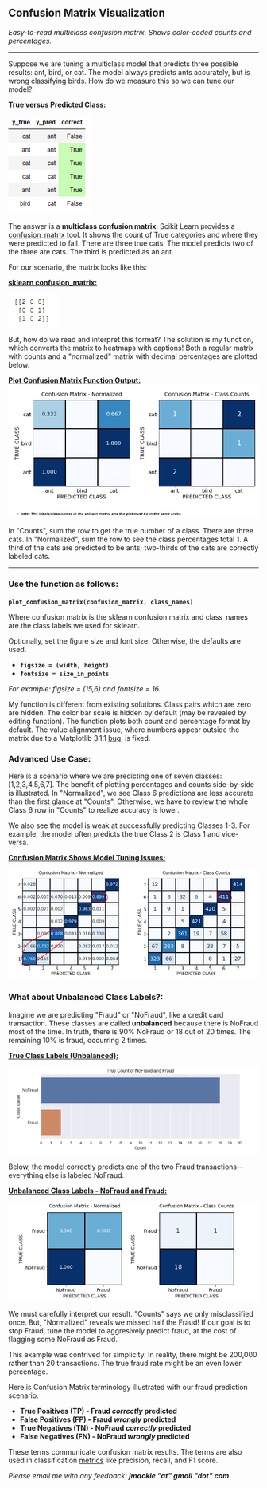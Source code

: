 ## Confusion Matrix Visualization
*Easy-to-read multiclass confusion matrix.  Shows color-coded counts and percentages.*
***
Suppose we are tuning a multiclass model that predicts three possible results: ant, bird, or cat.  The model always predicts ants accurately, but is wrong classifying birds.  How do we measure this so we can tune our model?

<ins>**True versus Predicted Class:**</ins>

![Alt text](images/Example-category-data.PNG)

The answer is a **multiclass confusion matrix**.  Scikit Learn provides a [confusion_matrix](https://scikit-learn.org/stable/modules/generated/sklearn.metrics.confusion_matrix.html) tool.  It shows the count of True categories and where they were predicted to fall.  There are three true cats.  The model predicts two of the three are cats.  The third is predicted as an ant.

For our scenario, the matrix looks like this:

<ins>**sklearn confusion_matrix:**</ins>

![Alt text](images/sklearn-confusion-matrix.PNG)

But, how do we read and interpret this format?  The solution is my function, which converts the matrix to heatmaps with captions!  Both a regular matrix with counts and a "normalized" matrix with decimal percentages are plotted below.

<ins>**Plot Confusion Matrix Function Output:**</ins>
![Alt text](images/cm-heatmap.PNG)

In "Counts", sum the row to get the true number of a class.  There are three cats.  In "Normalized", sum the row to see the class percentages total 1.  A third of the cats are predicted to be ants; two-thirds of the cats are correctly labeled cats.
***
### Use the function as follows:

**`plot_confusion_matrix(confusion_matrix, class_names)`**

Where confusion matrix is the sklearn confusion matrix and class_names are the class labels we used for sklearn.

Optionally, set the figure size and font size.  Otherwise, the defaults are used.

* **`figsize = (width, height)`** 
* **`fontsize = size_in_points`**

*For example:  figsize = (15,6) and fontsize = 16.*

My function is different from existing solutions.  Class pairs which are zero are hidden.  The color bar scale is hidden by default (may be revealed by editing function).  The function plots both count and percentage format by default.  The value alignment issue, where numbers appear outside the matrix due to a Matplotlib 3.1.1 [bug](https://github.com/matplotlib/matplotlib/issues/14675), is fixed.

### Advanced Use Case:
Here is a scenario where we are predicting one of seven classes: [1,2,3,4,5,6,7].  The benefit of plotting percentages and counts side-by-side is illustrated.  In "Normalized", we see Class 6 predictions are less accurate than the first glance at "Counts".  Otherwise, we have to review the whole Class 6 row in "Counts" to realize accuracy is lower.

We also see the model is weak at successfully predicting Classes 1-3.  For example, the model often predicts  the true Class 2 is Class 1 and vice-versa.

<ins>**Confusion Matrix Shows Model Tuning Issues:**</ins>

![Alt text](images/seven-labels-circled.PNG)

### What about Unbalanced Class Labels?:
Imagine we are predicting "Fraud" or "NoFraud", like a credit card transaction.  These classes are called **unbalanced** because there is NoFraud most of the time.  In truth, there is 90% NoFraud or 18 out of 20 times.  The remaining 10% is fraud, occurring 2 times.  

<ins>**True Class Labels (Unbalanced):**</ins>

![Alt text](images/unbalanced-class-histog.PNG)


Below, the model correctly predicts one of the two Fraud transactions--everything else is labeled NoFraud.

<ins>**Unbalanced Class Labels - NoFraud and Fraud:**</ins>

![Alt text](images/unbalanced-classes.PNG)

We must carefully interpret our result.  "Counts" says we only misclassified once.  But, "Normalized" reveals we missed half the Fraud!  If our goal is to stop Fraud, tune the model to aggresively predict fraud, at the cost of flagging some NoFraud as Fraud.

This example was contrived for simplicity.  In reality, there might be 200,000 rather than 20 transactions.  The true fraud rate might be an even lower percentage.

Here is Confusion Matrix terminology illustrated with our fraud prediction scenario.
* **True Positives (TP) - Fraud *correctly* predicted**
* **False Positives (FP) - Fraud *wrongly* predicted**
* **True Negatives (TN) - NoFraud *correctly* predicted**
* **False Negatives (FN) - NoFraud *wrongly* predicted**

These terms communicate confusion matrix results.  The terms are also used in classification [metrics](https://towardsdatascience.com/beyond-accuracy-precision-and-recall-3da06bea9f6c) like precision, recall, and F1 score.

*Please email me with any feedback:  **jmackie "at" gmail "dot" com***
